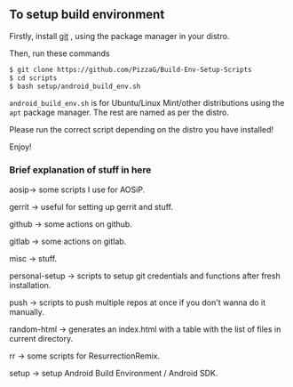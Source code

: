 
## To setup build environment

Firstly, install [git](https://git-scm.com/book/en/v2/Getting-Started-Installing-Git) , using the package manager in your distro.

Then, run these commands

```bash
$ git clone https://github.com/PizzaG/Build-Env-Setup-Scripts
$ cd scripts
$ bash setup/android_build_env.sh
```

`android_build_env.sh` is for Ubuntu/Linux Mint/other distributions using the `apt` package manager.
The rest are named as per the distro.

Please run the correct script depending on the distro you have installed!

Enjoy!

### Brief explanation of stuff in here

aosip-> some scripts I use for AOSiP.

gerrit -> useful for setting up gerrit and stuff.

github -> some actions on github.

gitlab -> some actions on gitlab.

misc -> stuff.

personal-setup -> scripts to setup git credentials and functions after fresh installation.

push -> scripts to push multiple repos at once if you don't wanna do it manually.

random-html -> generates an index.html with a table with the list of files in current directory.

rr -> some scripts for ResurrectionRemix.

setup -> setup Android Build Environment / Android SDK.
